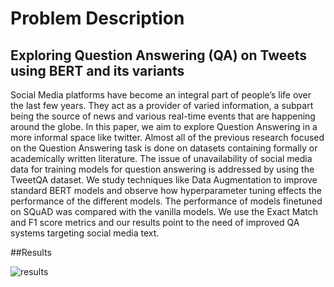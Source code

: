 # Problem Description

## Exploring Question Answering (QA) on Tweets using BERT and its variants
Social Media platforms have become an integral
part of people’s life over the last few years. They
act as a provider of varied information, a subpart
being the source of news and various real-time
events that are happening around the globe. In this
paper, we aim to explore Question Answering in
a more informal space like twitter. Almost all of
the previous research focused on the Question
Answering task is done on datasets containing
formally or academically written literature. The
issue of unavailability of social media data for
training models for question answering is
addressed by using the TweetQA dataset. We
study techniques like Data Augmentation to
improve standard BERT models and observe how
hyperparameter tuning effects the performance of
the different models. The performance of models
finetuned on SQuAD was compared with the
vanilla models. We use the Exact Match and F1
score metrics and our results point to the need of
improved QA systems targeting social media text.

##Results

![results](https://user-images.githubusercontent.com/56783167/189553214-798635f0-2bf9-4ead-b8fe-58cbd3ecbe47.png)



